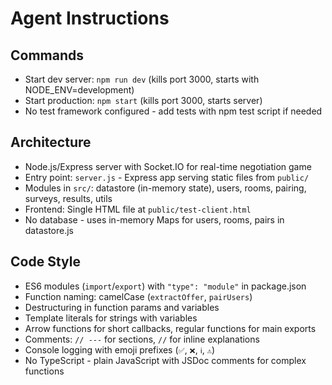 # Agent Instructions

## Commands
- Start dev server: `npm run dev` (kills port 3000, starts with NODE_ENV=development)
- Start production: `npm start` (kills port 3000, starts server)
- No test framework configured - add tests with npm test script if needed

## Architecture
- Node.js/Express server with Socket.IO for real-time negotiation game
- Entry point: `server.js` - Express app serving static files from `public/`
- Modules in `src/`: datastore (in-memory state), users, rooms, pairing, surveys, results, utils
- Frontend: Single HTML file at `public/test-client.html`
- No database - uses in-memory Maps for users, rooms, pairs in datastore.js

## Code Style
- ES6 modules (`import`/`export`) with `"type": "module"` in package.json
- Function naming: camelCase (`extractOffer`, `pairUsers`)
- Destructuring in function params and variables
- Template literals for strings with variables
- Arrow functions for short callbacks, regular functions for main exports
- Comments: `// ---` for sections, `//` for inline explanations
- Console logging with emoji prefixes (`✅`, `❌`, `ℹ️`, `⚠️`)
- No TypeScript - plain JavaScript with JSDoc comments for complex functions
